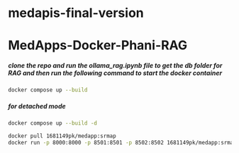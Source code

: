 # medapis-final-version


# MedApps-Docker-Phani-RAG
##### clone the repo and run the ollama_rag.ipynb file to get the db folder for RAG and then run the following command to start the docker container

```bash
docker compose up --build
```
##### for detached mode
```bash
docker compose up --build -d
```


```bash
docker pull 1681149pk/medapp:srmap
docker run -p 8000:8000 -p 8501:8501 -p 8502:8502 1681149pk/medapp:srmap
```
